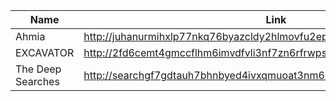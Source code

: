|Name|Link|
| ------ | ------ |
|Ahmia| http://juhanurmihxlp77nkq76byazcldy2hlmovfu2epvl5ankdibsot4csyd.onion/|
|EXCAVATOR| http://2fd6cemt4gmccflhm6imvdfvli3nf7zn6rfrwpsy7uhxrgbypvwf5fad.onion/|
|The Deep Searches| http://searchgf7gdtauh7bhnbyed4ivxqmuoat3nm6zfrg3ymkq6mtnpye3ad.onion/|
